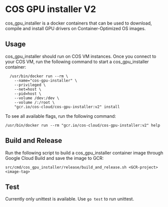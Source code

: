# COS GPU installer V2

cos\_gpu\_installer is a docker containers that can be used to download,
compile and install GPU drivers on Container-Optimized OS images.

## Usage

cos\_gpu\_installer should run on COS VM instances. Once you connect to your
COS VM, run the following command to start a cos\_gpu\_installer container:
```
  /usr/bin/docker run --rm \
    --name="cos-gpu-installer" \
    --privileged \
    --net=host \
    --pid=host \
    --volume /dev:/dev \
    --volume /:/root \
    "gcr.io/cos-cloud/cos-gpu-installer:v2" install
```

To see all available flags, run the following command:

```
/usr/bin/docker run --rm "gcr.io/cos-cloud/cos-gpu-installer:v2" help
```

## Build and Release
Run the following script to build a cos\_gpu\_installer container image through
Google Cloud Build and save the image to GCR:

```
src/cmd/cos_gpu_installer/release/build_and_release.sh <GCR-project> <image-tag>
```

## Test

Currently only unittest is available. Use `go test` to run unittest.
